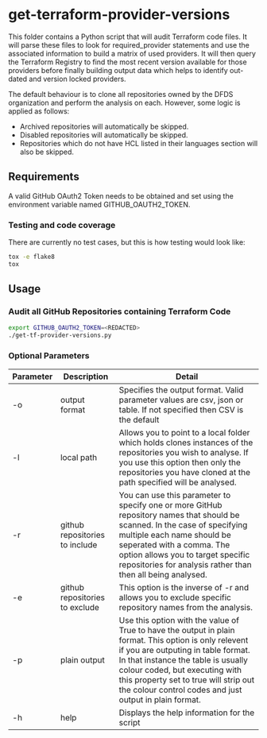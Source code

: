 # get-terraform-provider-versions

This folder contains a Python script that will audit Terraform code files.  It will parse these files to look for required_provider statements and use the associated information to build a matrix of used providers.  It will then query the Terraform Registry to find the most recent version available for those providers before finally building output data which helps to identify out-dated and version locked providers.

The default behaviour is to clone all repositories owned by the DFDS organization and perform the analysis on each.  However, some logic is applied as follows:

- Archived repositories will automatically be skipped.
- Disabled repositories will automatically be skipped.
- Repositories which do not have HCL listed in their languages section will also be skipped.

## Requirements

A valid GitHub OAuth2 Token needs to be obtained and set using the environment variable named GITHUB_OAUTH2_TOKEN.

### Testing and code coverage

There are currently no test cases, but this is how testing would look like:

```bash
tox -e flake8
tox
```

## Usage

### Audit all GitHub Repositories containing Terraform Code

```bash
export GITHUB_OAUTH2_TOKEN=<REDACTED>
./get-tf-provider-versions.py
```

### Optional Parameters
| Parameter  | Description | Detail | 
| --- | --- | --- | 
| -o | output format | Specifies the output format.  Valid parameter values are csv, json or table.  If not specified then CSV is the default |
| -l | local path | Allows you to point to a local folder which holds clones instances of the repositories you wish to analyse.  If you use this option then only the repositories you have cloned at the path specified will be analysed. |
| -r | github repositories to include | You can use this parameter to specify one or more GitHub repository names that should be scanned.  In the case of specifying multiple each name should be seperated with a comma.  The option allows you to target specific repositories for analysis rather than then all being analysed. |
| -e | github repositories to exclude | This option is the inverse of -r and allows you to exclude specific repository names from the analysis. |
| -p | plain output | Use this option with the value of True to have the output in plain format.  This option is only relevent if you are outputing in table format.  In that instance the table is usually colour coded, but executing with this property set to true will strip out the colour control codes and just output in plain format. |
| -h | help | Displays the help information for the script |
